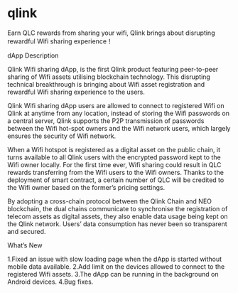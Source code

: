 # qlink

Earn QLC rewards from sharing your wifi, Qlink brings about disrupting rewardful Wifi sharing experience！

dApp Description

Qlink Wifi sharing dApp, is the first Qlink product featuring peer-to-peer sharing of Wifi assets utilising blockchain technology. This disrupting technical breakthrough is bringing about Wifi asset registration and rewardful Wifi sharing experience to the users.

Qlink Wifi sharing dApp users are allowed to connect to registered Wifi on Qlink at anytime from any location, instead of storing the Wifi passwords on a central server, Qlink supports the P2P transmission of passwords between the Wifi hot-spot owners and the Wifi network users, which largely ensures the security of Wifi network.

When a Wifi hotspot is registered as a digital asset on the public chain, it turns available to all Qlink users with the encrypted password kept to the Wifi owner locally. For the first time ever, Wifi sharing could result in QLC rewards transferring from the Wifi users to the Wifi owners. Thanks to the deployment of smart contract, a certain number of QLC will be credited to the Wifi owner 
based on the former’s pricing settings.

By adopting a cross-chain protocol between the Qlink Chain and NEO blockchain, the dual chains communicate to synchronise the registration of telecom assets as digital assets, they also enable data usage being kept on the Qlink network. Users’ data consumption has never been so transparent and secured. 

What’s New

1.Fixed an issue with slow loading page when the dApp is started without mobile data available.
2.Add limit on the devices allowed to connect to the registered Wifi assets.
3.The dApp can be running in the background on Android devices. 
4.Bug fixes.
